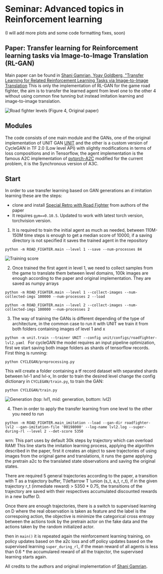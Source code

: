 # Seminar: Advanced topics in Reinforcement learning 
(I will add more plots and some code formatting fixes, soon)

## Paper: Transfer learning for Reinforcement learning tasks via Image-to-Image Translation (RL-GAN)
Main paper can be found in [Shani Gamrian, Yoav Goldberg, "Transfer Learning for Related Reinforcement Learning Tasks via Image-to-Image Translation](https://arxiv.org/pdf/1806.07377.pdf)
This is only the implementation of RL-GAN for the game road fighter, the aim is to transfer the learned agent from level one to the other 4 without using common fine tunning but instead imitation learning and image-to-image translation.

![Road fighter levels](https://github.com/miguelalba96/TU_AdvancedTopicsRL_RLGAN/blob/master/images/main_levels.png)
(Figure 4, Original paper)
## Modules
The code consists of one main module and the GANs, one of the original implementation of UNIT GAN [UNIT](https://github.com/mingyuliutw/UNIT) and the other is a custom version of CycleGAN in TF 2.0 (Low level API) with slightly modifications in terms of loss compositions and in Tensorflow, the agent implementation is the famous A2C implementation of [pytorch-A2C](https://github.com/ikostrikov/pytorch-a2c-ppo-acktr-gail) modified for the current problem, it is the Synchronous version of A3C.   
 
## Start 
In order to use transfer learning based on GAN generations an d imitation learning these are the steps: 
* clone and install [Special Retro with Road Fighter](https://github.com/ShaniGam/retro)  from authors of the paper
* It  requires `gym==0.10.5`. Updated to work with latest torch version, torchvision version.

1. It is required to train the initial agent as much as needed, between 110M-150M time steps is enough to get a median score of 10000, if a saving directory is not specified it saves the trained agent in the repository 
  
`python -m ROAD_FIGHTER.main --level 1 --save --num-processes 84`

![Training score](https://github.com/miguelalba96/TU_AdvancedTopicsRL_RLGAN/blob/master/images/level_1_roadfighter.png)


2. Once trained the first agent in level 1, we need to collect samples from the game to translate them between level domains, 100k images are enough according to the paper and original implementation. They are saved as numpy arrays 

`python -m ROAD_FIGHTER.main --level 1 --collect-images --num-collected-imgs 100000 --num-processes 2 --load`

`python -m ROAD_FIGHTER.main --level 2 --collect-images --num-collected-imgs 100000 --num-processes 2`

3. The way of training the GANs is different depending of the type of architecture, in the common case to run it with UNIT we train it from both folders containing images of level 1 and x

`python -m unit.train --trainer UNIT --config unit/configs/roadfighter-lvl2.yaml
`
For cycleGAN the model requires an input pipeline optimization, first we start saving both image folders as shards of tensorflow records. First thing is running:

`python CYCLEGAN/preprocessing.py`

This will create a folder containing a tf record dataset with separated shards between lvl-1 and lvl-x, In order to train the desired level change the config dictionary in `CYCLEGAN/train.py`, to train the GAN:

`python CYCLEGAN/train.py`

![Generation](https://github.com/miguelalba96/TU_AdvancedTopicsRL_RLGAN/blob/master/images/gen_lvl2_lvl1.jpg)
(top: lvl1, mid: generation, bottom: lvl2)

4. Then in order to apply the transfer learning from one level to the other you need to run 

`python -m ROAD_FIGHTER.main_imitation --load --gan-dir roadfighter-lvl2 --gan-imitation-file '00198000' --log-name lvl2.log --super-during-rl --level 2 --det-score 5350`

wrn: This part uses by default 30k steps by trajectory which can overload RAM!
This line starts the imitation learning process, applying the algorithm described in the paper, first it creates an object to save trajectories of using images from the original game and translations, it runs the game applying the pretrain a2c to the translated state observations and saving the original states.

There are required 5 general trajectories according to the paper, a transition with T as a trajectory buffer, T\leftarrow T \union (s_t, a_t, r_t), if in the given trajectory r_t (inmediate reward) > 5350 * 0.75, the transitions of the trajectory are saved with their respectives accumulated discounted rewards in a new buffer D.

Once there are enough trajectories, there is a switch to supervised learning on D where the real observation is taken as feature and the label is the correspoing action, the objective is minimize the categorical cross entropy between the actions took by the pretrain actor on the fake data and the actions taken by the random initialized actor. 

then in `main()` it is repeated again the reinforcement learning training, on policy updates based on the a2c loss and off policy updates based on the supervised learning `super_during_rl`, if the mean reward of all agents is less than 0.6 * the accumulared reward of all the trajector, the supervised learning starts again.

All credits to the authors and original implementation of [Shani Gamrian](https://github.com/ShaniGam/RL-GAN).

